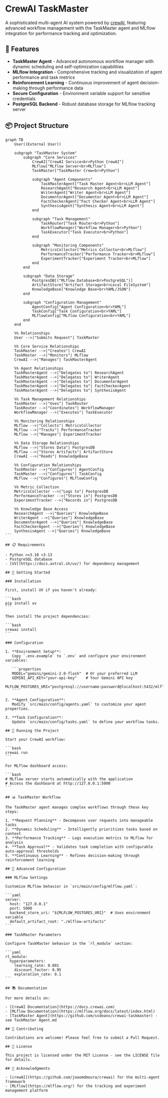 # CrewAI TaskMaster

A sophisticated multi-agent AI system powered by [crewAI](https://crewai.com), featuring advanced workflow management with the TaskMaster agent and MLflow integration for performance tracking and optimization.

## 🌟 Features

- **TaskMaster Agent** - Advanced autonomous workflow manager with dynamic scheduling and self-optimization capabilities
- **MLflow Integration** - Comprehensive tracking and visualization of agent performance and task metrics
- **Reinforcement Learning** - Continuous improvement of agent decision-making through performance data
- **Secure Configuration** - Environment variable support for sensitive credentials
- **PostgreSQL Backend** - Robust database storage for MLflow tracking server

## 📦 Project Structure

``````mermaid
graph TB
    User((External User))

    subgraph "TaskMaster System"
        subgraph "Core Services"
            CrewAI["CrewAI Service<br>Python CrewAI"]
            MLflow["MLflow Server<br>MLflow"]
            TaskMaster["TaskMaster Crew<br>Python"]

            subgraph "Agent Components"
                TaskMasterAgent["Task Master Agent<br>LLM Agent"]
                ResearchAgent["Research Agent<br>LLM Agent"]
                WriterAgent["Writer Agent<br>LLM Agent"]
                DocumentorAgent["Documentor Agent<br>LLM Agent"]
                FactCheckerAgent["Fact Checker Agent<br>LLM Agent"]
                SynthesisAgent["Synthesis Agent<br>LLM Agent"]
            end

            subgraph "Task Management"
                TaskRouter["Task Router<br>Python"]
                WorkflowManager["Workflow Manager<br>Python"]
                TaskExecutor["Task Executor<br>Python"]
            end

            subgraph "Monitoring Components"
                MetricsCollector["Metrics Collector<br>MLflow"]
                PerformanceTracker["Performance Tracker<br>MLflow"]
                ExperimentTracker["Experiment Tracker<br>MLflow"]
            end
        end

        subgraph "Data Storage"
            PostgresDB[("MLflow Database<br>PostgreSQL")]
            ArtifactStore["Artifact Storage<br>Local FileSystem"]
            KnowledgeBase["Knowledge Base<br>YAML/JSON"]
        end

        subgraph "Configuration Management"
            AgentConfig["Agent Configuration<br>YAML"]
            TaskConfig["Task Configuration<br>YAML"]
            MLflowConfig["MLflow Configuration<br>YAML"]
        end
    end

    %% Relationships
    User -->|"Submits Request"| TaskMaster

    %% Core Service Relationships
    TaskMaster -->|"Creates"| CrewAI
    TaskMaster -->|"Monitors"| MLflow
    CrewAI -->|"Manages"| TaskMasterAgent

    %% Agent Relationships
    TaskMasterAgent -->|"Delegates to"| ResearchAgent
    TaskMasterAgent -->|"Delegates to"| WriterAgent
    TaskMasterAgent -->|"Delegates to"| DocumentorAgent
    TaskMasterAgent -->|"Delegates to"| FactCheckerAgent
    TaskMasterAgent -->|"Delegates to"| SynthesisAgent

    %% Task Management Relationships
    TaskMaster -->|"Uses"| TaskRouter
    TaskRouter -->|"Coordinates"| WorkflowManager
    WorkflowManager -->|"Executes"| TaskExecutor

    %% Monitoring Relationships
    MLflow -->|"Collects"| MetricsCollector
    MLflow -->|"Tracks"| PerformanceTracker
    MLflow -->|"Manages"| ExperimentTracker

    %% Data Storage Relationships
    MLflow -->|"Stores Data"| PostgresDB
    MLflow -->|"Stores Artifacts"| ArtifactStore
    CrewAI -->|"Reads"| KnowledgeBase

    %% Configuration Relationships
    TaskMaster -->|"Configures"| AgentConfig
    TaskMaster -->|"Configures"| TaskConfig
    MLflow -->|"Configures"| MLflowConfig

    %% Metric Collection
    MetricsCollector -->|"Logs to"| PostgresDB
    PerformanceTracker -->|"Stores in"| PostgresDB
    ExperimentTracker -->|"Records in"| PostgresDB

    %% Knowledge Base Access
    ResearchAgent -->|"Queries"| KnowledgeBase
    WriterAgent -->|"Queries"| KnowledgeBase
    DocumentorAgent -->|"Queries"| KnowledgeBase
    FactCheckerAgent -->|"Queries"| KnowledgeBase
    SynthesisAgent -->|"Queries"| KnowledgeBase
```

## 📋 Requirements

- Python >=3.10 <3.13
- PostgreSQL database
- [UV](https://docs.astral.sh/uv/) for dependency management

## 🚀 Getting Started

### Installation

First, install UV if you haven't already:

```bash
pip install uv
```

Then install the project dependencies:

```bash
crewai install
```

### Configuration

1. **Environment Setup**:
   Copy `.env.example` to `.env` and configure your environment variables:

   ```properties
   MODEL="gemini/gemini-2.0-flash"  # Or your preferred LLM
   GEMINI_API_KEY="your-api-key"    # Your Gemini API key
   MLFLOW_POSTGRES_URI="postgresql://username:password@localhost:5432/mlflow_tracking"
   ```

2. **Agent Configuration**:
   Modify `src/main/config/agents.yaml` to customize your agent properties.

3. **Task Configuration**:
   Update `src/main/config/tasks.yaml` to define your workflow tasks.

## 🔄 Running the Project

Start your CrewAI workflow:

```bash
crewai run
```

For MLflow dashboard access:

```bash
# MLflow server starts automatically with the application
# Access the dashboard at http://127.0.0.1:5000
```

## 📊 TaskMaster Workflow

The TaskMaster agent manages complex workflows through these key steps:

1. **Request Planning** - Decomposes user requests into manageable tasks
2. **Dynamic Scheduling** - Intelligently prioritizes tasks based on context
3. **Performance Tracking** - Logs execution metrics to MLflow for analysis
4. **Task Approval** - Validates task completion with configurable auto-approval thresholds
5. **Continuous Learning** - Refines decision-making through reinforcement learning

## 🔧 Advanced Configuration

### MLflow Settings

Customize MLflow behavior in `src/main/config/mlflow.yaml`:

```yaml
server:
  host: "127.0.0.1"
  port: 5000
  backend_store_uri: "${MLFLOW_POSTGRES_URI}"  # Uses environment variable
  default_artifact_root: "./mlflow-artifacts"
```

### TaskMaster Parameters

Configure TaskMaster behavior in the `rl_module` section:

```yaml
rl_module:
  hyperparameters:
    learning_rate: 0.001
    discount_factor: 0.95
    exploration_rate: 0.1
```

## 📚 Documentation

For more details on:

- [CrewAI Documentation](https://docs.crewai.com)
- [MLflow Documentation](https://mlflow.org/docs/latest/index.html)
- [TaskMaster Agent](https://github.com/ssdeanx/crewai-taskmaster) - see TaskMaster Agent.md

## 🤝 Contributing

Contributions are welcome! Please feel free to submit a Pull Request.

## 📄 License

This project is licensed under the MIT License - see the LICENSE file for details.

## 🙏 Acknowledgments

- [crewAI](https://github.com/joaomdmoura/crewai) for the multi-agent framework
- [MLflow](https://mlflow.org/) for the tracking and experiment management platform
